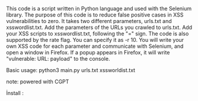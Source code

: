 This code is a script written in Python language and used with the Selenium library. The purpose of this code is to reduce false positive cases in XSS vulnerabilities to zero. It takes two different parameters, urls.txt and xsswordlist.txt. Add the parameters of the URLs you crawled to urls.txt. Add your XSS scripts to xsswordlist.txt, following the "=" sign. The code is also supported by the rate flag. You can specify it as -r 10. You will write your own XSS code for each parameter and communicate with Selenium, and open a window in Firefox. If a popup appears in Firefox, it will write "vulnerable: URL: payload" to the console.


Basic usage: python3 main.py urls.txt xssworldist.txt




note: powered with CGPT

İnstall : 
